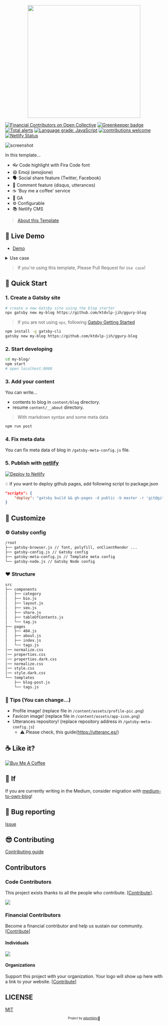 <div align="center">

  <img src="./assets/ggury-blog.png" width="360px" />

</div>

[![Financial Contributors on Open Collective](https://opencollective.com/ggury-blog/all/badge.svg?label=financial+contributors)](https://opencollective.com/ggury-blog) [![Greenkeeper badge](https://badges.greenkeeper.io/bottlehs/ggury-blog.svg)](https://greenkeeper.io/)
[![Total alerts](https://img.shields.io/lgtm/alerts/g/bottlehs/ggury-blog.svg?logo=lgtm&logoWidth=18)](https://lgtm.com/projects/g/bottlehs/ggury-blog/alerts/)
[![Language grade: JavaScript](https://img.shields.io/lgtm/grade/javascript/g/bottlehs/ggury-blog.svg?logo=lgtm&logoWidth=18)](https://lgtm.com/projects/g/bottlehs/ggury-blog/context:javascript)
[![contributions welcome](https://img.shields.io/badge/contributions-welcome-brightgreen.svg?style=flat)](https://github.com/ktdvlp-jih/ggury-blog/issues)
[![Netlify Status](https://api.netlify.com/api/v1/badges/ff4ecb81-be61-450f-8921-f05ba056c375/deploy-status)](https://app.netlify.com/sites/friendly-empanada-f43f35/deploys)

![screenshot](./assets/screenshot.png)

In this template...

- 👓 Code highlight with Fira Code font
- 😄 Emoji (emojione)
- 🗣 Social share feature (Twitter, Facebook)
- 💬 Comment feature (disqus, utterances)
- ☕ 'Buy me a coffee' service
- 📝 GA
- ⚙ Configurable
- 📚 Netlify CMS

> [About this Template](https://www.gatsbyjs.org/starters/bottlehs/ggury-blog/)

## 🔗 Live Demo

- [Demo](https://ggury-blog.netlify.app)

<details>
  <summary>Use case</summary>
  <p>
    <img src="./assets/demos.png" alt="demo-image">
    <ul>
      <li>bottlehs.com: https://bottlehs.com</li>
    </ul>
  </p>
</details>

> If you're using this template, Please Pull Request for `Use case`!

## 🚀 Quick Start

### 1. Create a Gatsby site

```sh
# create a new Gatsby site using the blog starter
npx gatsby new my-blog https://github.com/ktdvlp-jih/ggury-blog
```

> If you are not using `npx`, following [Gatsby Getting Started](https://www.gatsbyjs.org/docs/quick-start)

```sh
npm install -g gatsby-cli
gatsby new my-blog https://github.com/ktdvlp-jih/ggury-blog
```

### 2. Start developing

```sh
cd my-blog/
npm start
# open localhost:8000
```

### 3. Add your content

You can write...

- contents to blog in `content/blog` directory.
- resume `content/__about` directory.

> With markdown syntax and some meta data

```sh
npm run post
```

### 4. Fix meta data

You can fix meta data of blog in `/gatsby-meta-config.js` file.

### 5. Publish with [netlify](https://netlify.com)

[![Deploy to Netlify](https://www.netlify.com/img/deploy/button.svg)](https://app.netlify.com/start/deploy?repository=https://github.com/ktdvlp-jih/ggury-blog)

:bulb: if you want to deploy github pages, add following script to package.json

```json
"scripts": {
    "deploy": "gatsby build && gh-pages -d public -b master -r 'git@github.com:${your github id}/${github page name}.github.io.git'"
}
```

## 🎨 Customize

### ⚙ Gatsby config

```sh
/root
├── gatsby-browser.js // font, polyfill, onClientRender ...
├── gatsby-config.js // Gatsby config
├── gatsby-meta-config.js // Template meta config
└── gatsby-node.js // Gatsby Node config
```

### ❤ Structure

```sh
src
├── components
│   ├── category
│   ├── bio.js
│   ├── layout.js
│   ├── seo.js
│   ├── share.js
│   ├── tableOfContents.js
│   └── tag.js
├── pages
│   ├── 404.js
│   ├── about.js
│   ├── index.js
│   └── tags.js
│── normalize.css
│── properties.css
│── properties.dark.css
│── normalize.css
│── style.css
│── style.dark.css
└── templates
    ├── blog-post.js
    └── tags.js
```

### 🍭 Tips (You can change...)

- Profile image! (replace file in `/content/assets/profile-pic.png`)
- Favicon image! (replace file in `/content/assets/app-icon.png`)
- Utterances repository! (replace repository address in `/gatsby-meta-config.js`)
  - ⚠️ Please check, this guide(<https://utteranc.es/>)

## ☕ Like it?

<a href="https://www.buymeacoffee.com/bottlehs" target="_blank">
  <img src="https://www.buymeacoffee.com/assets/img/custom_images/purple_img.png" alt="Buy Me A Coffee" style="height: auto !important;width: auto !important;" >
</a>

## 🤔 If

If you are currently writing in the Medium, consider migration with [medium-to-own-blog](https://github.com/mathieudutour/medium-to-own-blog)!

## :bug: Bug reporting

[Issue](https://github.com/ktdvlp-jih/ggury-blog/issues)

## 😎 Contributing

[Contributing guide](./CONTRIBUTING.md)

## Contributors

### Code Contributors

This project exists thanks to all the people who contribute. [[Contribute](CONTRIBUTING.md)].

<a href="https://github.com/ktdvlp-jih/ggury-blog/graphs/contributors">
<img src="https://opencollective.com/ggury-blog/contributors.svg?width=890&button=false" />
</a>

### Financial Contributors

Become a financial contributor and help us sustain our community. [[Contribute](https://opencollective.com/ggury-blog/contribute)]

#### Individuals

<a href="https://opencollective.com/ggury-blog"><img src="https://opencollective.com/ggury-blog/individuals.svg?width=890"></a>

#### Organizations

Support this project with your organization. Your logo will show up here with a link to your website. [[Contribute](https://opencollective.com/ggury-blog/contribute)]

## LICENSE

[MIT](./LICENSE)

<div align="center">

<sub><sup>Project by <a href="https://github.com/bottlehs">@bottlehs</a></sup></sub><small>🤩</small>

</div>
